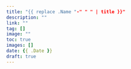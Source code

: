 ```yaml
---
title: "{{ replace .Name "-" " " | title }}"
description: ""
link: ""
tag: []
image: ""
toc: true
images: []
date: {{ .Date }}
draft: true
---
```

